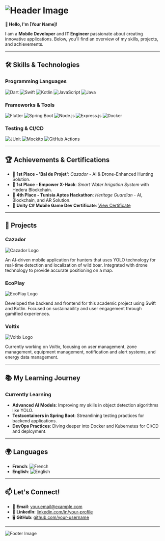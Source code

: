# ![Header Image](https://example.com/header-image.png)  
**👋 Hello, I'm [Your Name]!**

I am a **Mobile Developer** and **IT Engineer** passionate about creating innovative applications. Below, you'll find an overview of my skills, projects, and achievements.

---

## 🛠️ Skills & Technologies

### **Programming Languages**
![Dart](https://img.shields.io/badge/-Dart-0175C2?style=for-the-badge&logo=dart&logoColor=white)
![Swift](https://img.shields.io/badge/-Swift-FA7343?style=for-the-badge&logo=swift&logoColor=white)
![Kotlin](https://img.shields.io/badge/-Kotlin-0095D5?style=for-the-badge&logo=kotlin&logoColor=white)
![JavaScript](https://img.shields.io/badge/-JavaScript-F7DF1E?style=for-the-badge&logo=javascript&logoColor=black)
![Java](https://img.shields.io/badge/-Java-007396?style=for-the-badge&logo=java&logoColor=white)

### **Frameworks & Tools**
![Flutter](https://img.shields.io/badge/-Flutter-02569B?style=for-the-badge&logo=flutter&logoColor=white)
![Spring Boot](https://img.shields.io/badge/-Spring%20Boot-6DB33F?style=for-the-badge&logo=spring-boot&logoColor=white)
![Node.js](https://img.shields.io/badge/-Node.js-339933?style=for-the-badge&logo=node.js&logoColor=white)
![Express.js](https://img.shields.io/badge/-Express.js-000000?style=for-the-badge&logo=express&logoColor=white)
![Docker](https://img.shields.io/badge/-Docker-2496ED?style=for-the-badge&logo=docker&logoColor=white)

### **Testing & CI/CD**
![JUnit](https://img.shields.io/badge/-JUnit-25A162?style=for-the-badge&logo=junit5&logoColor=white)
![Mockito](https://img.shields.io/badge/-Mockito-000000?style=for-the-badge&logo=mockito&logoColor=white)
![GitHub Actions](https://img.shields.io/badge/-GitHub%20Actions-2088FF?style=for-the-badge&logo=github-actions&logoColor=white)

---

## 🏆 Achievements & Certifications

- 🥇 **1st Place - 'Bal de Projet'**: *Cazador* - AI & Drone-Enhanced Hunting Solution.
- 🥇 **1st Place - Empower X-Hack**: *Smart Water Irrigation System* with Hedera Blockchain.
- 🥉 **4th Place - Tunisia Aptos Hackathon**: *Heritage Guardian* - AI, Blockchain, and AR Solution.
- 📜 **Unity C# Mobile Game Dev Certificate**: [View Certificate](https://www.udemy.com/certificate/UC-8f09bf17-7c35-4bff-abe5-c5d82a5ff70b/)

---

## 🚀 Projects

### **Cazador**
![Cazador Logo](https://example.com/cazador-logo.png)

An AI-driven mobile application for hunters that uses YOLO technology for real-time detection and localization of wild boar. Integrated with drone technology to provide accurate positioning on a map.

### **EcoPlay**
![EcoPlay Logo](https://example.com/ecoplay-logo.png)

Developed the backend and frontend for this academic project using Swift and Kotlin. Focused on sustainability and user engagement through gamified experiences.

### **Voltix**
![Voltix Logo](https://example.com/voltix-logo.png)

Currently working on *Voltix*, focusing on user management, zone management, equipment management, notification and alert systems, and energy data management.

---

## 📚 My Learning Journey

### **Currently Learning**
- **Advanced AI Models**: Improving my skills in object detection algorithms like YOLO.
- **Testcontainers in Spring Boot**: Streamlining testing practices for backend applications.
- **DevOps Practices**: Diving deeper into Docker and Kubernetes for CI/CD and deployment.

---

## 🌍 Languages
- **French**: ![French](https://img.shields.io/badge/-French-0055A4?style=for-the-badge&logo=france&logoColor=white)
- **English**: ![English](https://img.shields.io/badge/-English-0072C6?style=for-the-badge&logo=united-kingdom&logoColor=white)

---

## 📫 Let's Connect!
- 📧 **Email**: [your.email@example.com](mailto:your.email@example.com)
- 💼 **LinkedIn**: [linkedin.com/in/your-profile](https://linkedin.com/in/your-profile)
- 🖥️ **GitHub**: [github.com/your-username](https://github.com/your-username)

---

![Footer Image](https://example.com/footer-image.png)
